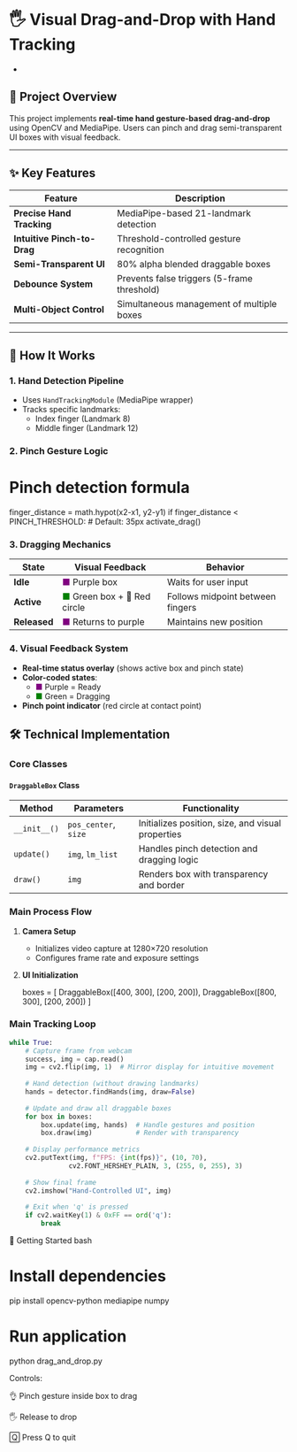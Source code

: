 # 🖐️ Visual Drag-and-Drop with Hand Tracking  
*  

## 📌 Project Overview  
This project implements **real-time hand gesture-based drag-and-drop** using OpenCV and MediaPipe. Users can pinch and drag semi-transparent UI boxes with visual feedback.  

---

## ✨ Key Features  
| Feature | Description |
|---------|-------------|
| **Precise Hand Tracking** | MediaPipe-based 21-landmark detection |
| **Intuitive Pinch-to-Drag** | Threshold-controlled gesture recognition |
| **Semi-Transparent UI** | 80% alpha blended draggable boxes |
| **Debounce System** | Prevents false triggers (5-frame threshold) |
| **Multi-Object Control** | Simultaneous management of multiple boxes |

---

## 🚀 How It Works  

### 1. Hand Detection Pipeline  
- Uses `HandTrackingModule` (MediaPipe wrapper)  
- Tracks specific landmarks:  
  - Index finger (Landmark 8)  
  - Middle finger (Landmark 12)  



### 2. Pinch Gesture Logic  

# Pinch detection formula

finger_distance = math.hypot(x2-x1, y2-y1)
if finger_distance < PINCH_THRESHOLD:  # Default: 35px
    activate_drag()


### 3. Dragging Mechanics

| State      | Visual Feedback          | Behavior                      |
|------------|--------------------------|-------------------------------|
| **Idle**   | <span style="color:purple">■</span> Purple box | Waits for user input |
| **Active** | <span style="color:green">■</span> Green box + 🔴 Red circle | Follows midpoint between fingers |
| **Released**| <span style="color:purple">■</span> Returns to purple | Maintains new position |

### 4. Visual Feedback System

- **Real-time status overlay** (shows active box and pinch state)
- **Color-coded states**:
  - <span style="color:purple">■</span> Purple = Ready
  - <span style="color:green">■</span> Green = Dragging
- **Pinch point indicator** (red circle at contact point)


## 🛠️ Technical Implementation

### Core Classes

#### `DraggableBox` Class

| Method       | Parameters            | Functionality                          |
|--------------|-----------------------|----------------------------------------|
| `__init__()` | `pos_center`, `size`  | Initializes position, size, and visual properties |
| `update()`   | `img`, `lm_list`      | Handles pinch detection and dragging logic |
| `draw()`     | `img`                 | Renders box with transparency and border |

### Main Process Flow

1. **Camera Setup**  
   - Initializes video capture at 1280×720 resolution  
   - Configures frame rate and exposure settings  

2. **UI Initialization**  
   
   boxes = [
       DraggableBox([400, 300], [200, 200]),
       DraggableBox([800, 300], [200, 200])
   ]

### Main Tracking Loop

```python
while True:
    # Capture frame from webcam
    success, img = cap.read()
    img = cv2.flip(img, 1)  # Mirror display for intuitive movement
    
    # Hand detection (without drawing landmarks)
    hands = detector.findHands(img, draw=False)
    
    # Update and draw all draggable boxes
    for box in boxes:
        box.update(img, hands)  # Handle gestures and position
        box.draw(img)           # Render with transparency
    
    # Display performance metrics
    cv2.putText(img, f"FPS: {int(fps)}", (10, 70), 
               cv2.FONT_HERSHEY_PLAIN, 3, (255, 0, 255), 3)
    
    # Show final frame
    cv2.imshow("Hand-Controlled UI", img)
    
    # Exit when 'q' is pressed
    if cv2.waitKey(1) & 0xFF == ord('q'):
        break

```

🏁 Getting Started
bash
# Install dependencies
pip install opencv-python mediapipe numpy

# Run application
python drag_and_drop.py


Controls:

👌 Pinch gesture inside box to drag

🖐️ Release to drop

🅀 Press Q to quit
